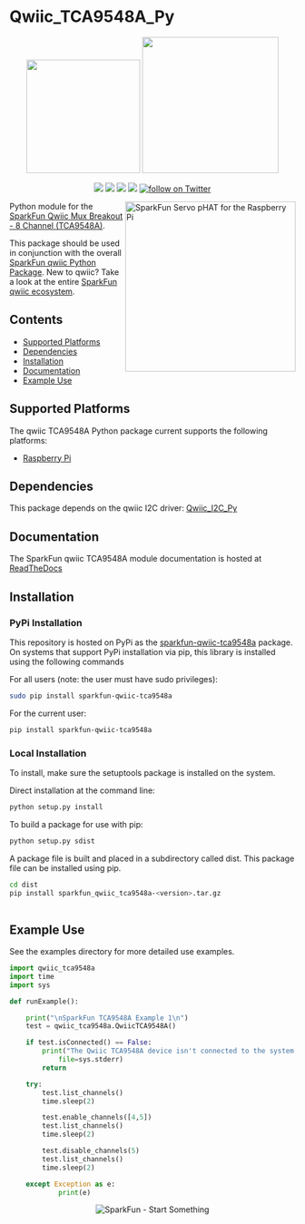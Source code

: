 Qwiic_TCA9548A_Py
==============

<p align="center">
   <img src="https://cdn.sparkfun.com/assets/custom_pages/2/7/2/qwiic-logo-registered.jpg"  width=200>  
   <img src="https://www.python.org/static/community_logos/python-logo-master-v3-TM.png"  width=240>   
</p>
<p align="center">
	<a href="https://pypi.org/project/sparkfun-qwiic-tca9548a/" alt="Package">
		<img src="https://img.shields.io/pypi/pyversions/sparkfun_qwiic_tca9548a.svg" /></a>
	<a href="https://github.com/sparkfun/Qwiic_TCA9548A_Py/issues" alt="Issues">
		<img src="https://img.shields.io/github/issues/sparkfun/Qwiic_TCA9548A_Py.svg" /></a>
	<a href="https://qwiic-TCA9548A-py.readthedocs.io/en/latest/?" alt="Documentation">
		<img src="https://readthedocs.org/projects/qwiic-tca9548a-py/badge/?version=latest&style=flat" /></a>
	<a href="https://github.com/sparkfun/Qwiic_TCA9548A_Py/blob/master/LICENSE" alt="License">
		<img src="https://img.shields.io/badge/license-MIT-blue.svg" /></a>
	<a href="https://twitter.com/intent/follow?screen_name=sparkfun">
        	<img src="https://img.shields.io/twitter/follow/sparkfun.svg?style=social&logo=twitter"
           	 alt="follow on Twitter"></a>
	
</p>

<img src="https://cdn.sparkfun.com/assets/parts/1/2/8/9/0/14685-SparkFun_Qwiic_Mux_Breakout_-_8_Channel__TCA9548A_-01.jpg"  align="right" width=300 alt="SparkFun Servo pHAT for the Raspberry Pi">

Python module for the [SparkFun Qwiic Mux Breakout - 8 Channel (TCA9548A)](https://www.sparkfun.com/products/14685).

This package should be used in conjunction with the overall [SparkFun qwiic Python Package](https://github.com/sparkfun/Qwiic_Py). New to qwiic? Take a look at the entire [SparkFun qwiic ecosystem](https://www.sparkfun.com/qwiic).

## Contents
* [Supported Platforms](#supported-platforms)
* [Dependencies](#dependencies)
* [Installation](#installation)
* [Documentation](#documentation)
* [Example Use](#example-use)

Supported Platforms
--------------------
The qwiic TCA9548A Python package current supports the following platforms:
* [Raspberry Pi](https://www.sparkfun.com/search/results?term=raspberry+pi)
<!-- Platforms to be tested
* [NVidia Jetson Nano](https://www.sparkfun.com/products/15297)
* [Google Coral Development Board](https://www.sparkfun.com/products/15318)
-->

Dependencies 
---------------
This package depends on the qwiic I2C driver: [Qwiic_I2C_Py](https://github.com/sparkfun/Qwiic_I2C_Py)

Documentation
-------------
The SparkFun qwiic TCA9548A module documentation is hosted at [ReadTheDocs](https://qwiic-tca9548a-py.readthedocs.io/en/latest/?)

Installation
-------------

### PyPi Installation
This repository is hosted on PyPi as the [sparkfun-qwiic-tca9548a](https://pypi.org/project/sparkfun-qwiic-tca9548a/) package. On systems that support PyPi installation via pip, this library is installed using the following commands

For all users (note: the user must have sudo privileges):
```sh
sudo pip install sparkfun-qwiic-tca9548a
```
For the current user:

```sh
pip install sparkfun-qwiic-tca9548a
```

### Local Installation
To install, make sure the setuptools package is installed on the system.

Direct installation at the command line:
```sh
python setup.py install
```

To build a package for use with pip:
```sh
python setup.py sdist
 ```
A package file is built and placed in a subdirectory called dist. This package file can be installed using pip.
```sh
cd dist
pip install sparkfun_qwiic_tca9548a-<version>.tar.gz
  
```
Example Use
 ---------------
See the examples directory for more detailed use examples.

```python
import qwiic_tca9548a
import time
import sys

def runExample():

	print("\nSparkFun TCA9548A Example 1\n")
	test = qwiic_tca9548a.QwiicTCA9548A()

	if test.isConnected() == False:
		print("The Qwiic TCA9548A device isn't connected to the system. Please check your connection", \
			file=sys.stderr)
		return

	try:
		test.list_channels()
		time.sleep(2)

		test.enable_channels([4,5])
		test.list_channels()
		time.sleep(2)

		test.disable_channels(5)
		test.list_channels()
		time.sleep(2)

	except Exception as e:
            print(e)
```
<p align="center">
<img src="https://cdn.sparkfun.com/assets/custom_pages/3/3/4/dark-logo-red-flame.png" alt="SparkFun - Start Something">
</p>
